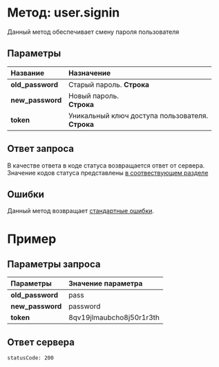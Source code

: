 # Метод: user.signin <a name="user.changePassword"></a>
Данный метод обеспечивает cмену пароля пользователя

## Параметры
| Название     | Назначение     |
| :------------- | :------------- |
| **old_password**      | Старый пароль.  **Строка**
| **new_password**| Новый пароль.<br>**Строка**
| **token** | Уникальный ключ доступа пользователя.<br>**Строка**

## Ответ запроса
В качестве ответа в коде статуса возвращается ответ от сервера.
Значение кодов статуса представлены [в соотвествующем разделе](#statusCode)


## Ошибки
Данный метод возвращает [стандартные ошибки](#errors).<br>

# Пример

## Параметры запроса
| Параметры | Значение параметра     |
| :------------- | :------------- |
| **old_password**       | pass       |
| **new_password** | password
| **token** | 8qv19jlmaubcho8j50r1r3th

## Ответ сервера

```
statusCode: 200
```
